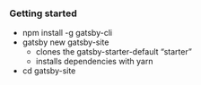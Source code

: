### Getting started

- npm install -g gatsby-cli
- gatsby new gatsby-site
  - clones the gatsby-starter-default “starter”
  - installs dependencies with yarn
- cd gatsby-site
